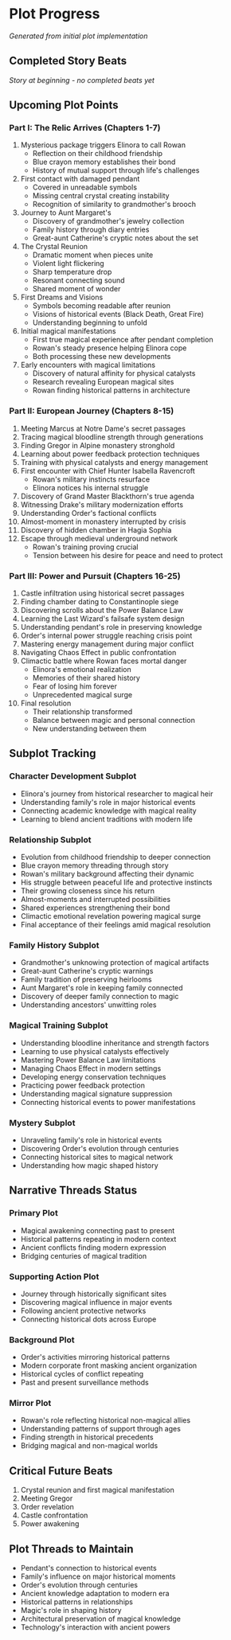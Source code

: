 # Plot Progress
*Generated from initial plot implementation*

## Completed Story Beats
*Story at beginning - no completed beats yet*

## Upcoming Plot Points

### Part I: The Relic Arrives (Chapters 1-7)
1. Mysterious package triggers Elinora to call Rowan
   * Reflection on their childhood friendship
   * Blue crayon memory establishes their bond
   * History of mutual support through life's challenges
2. First contact with damaged pendant
   * Covered in unreadable symbols
   * Missing central crystal creating instability
   * Recognition of similarity to grandmother's brooch
3. Journey to Aunt Margaret's
   * Discovery of grandmother's jewelry collection
   * Family history through diary entries
   * Great-aunt Catherine's cryptic notes about the set
4. The Crystal Reunion
   * Dramatic moment when pieces unite
   * Violent light flickering
   * Sharp temperature drop
   * Resonant connecting sound
   * Shared moment of wonder
5. First Dreams and Visions
   * Symbols becoming readable after reunion
   * Visions of historical events (Black Death, Great Fire)
   * Understanding beginning to unfold
6. Initial magical manifestations
   * First true magical experience after pendant completion
   * Rowan's steady presence helping Elinora cope
   * Both processing these new developments
7. Early encounters with magical limitations
   * Discovery of natural affinity for physical catalysts
   * Research revealing European magical sites
   * Rowan finding historical patterns in architecture

### Part II: European Journey (Chapters 8-15)
1. Meeting Marcus at Notre Dame's secret passages
2. Tracing magical bloodline strength through generations
3. Finding Gregor in Alpine monastery stronghold
4. Learning about power feedback protection techniques
5. Training with physical catalysts and energy management
6. First encounter with Chief Hunter Isabella Ravencroft
   * Rowan's military instincts resurface
   * Elinora notices his internal struggle
7. Discovery of Grand Master Blackthorn's true agenda
8. Witnessing Drake's military modernization efforts
9. Understanding Order's factional conflicts
10. Almost-moment in monastery interrupted by crisis
11. Discovery of hidden chamber in Hagia Sophia
12. Escape through medieval underground network
    * Rowan's training proving crucial
    * Tension between his desire for peace and need to protect

### Part III: Power and Pursuit (Chapters 16-25)
1. Castle infiltration using historical secret passages
2. Finding chamber dating to Constantinople siege
3. Discovering scrolls about the Power Balance Law
4. Learning the Last Wizard's failsafe system design
5. Understanding pendant's role in preserving knowledge
6. Order's internal power struggle reaching crisis point
7. Mastering energy management during major conflict
8. Navigating Chaos Effect in public confrontation
9. Climactic battle where Rowan faces mortal danger
   * Elinora's emotional realization
   * Memories of their shared history
   * Fear of losing him forever
   * Unprecedented magical surge
10. Final resolution
    * Their relationship transformed
    * Balance between magic and personal connection
    * New understanding between them

## Subplot Tracking

### Character Development Subplot
- Elinora's journey from historical researcher to magical heir
- Understanding family's role in major historical events
- Connecting academic knowledge with magical reality
- Learning to blend ancient traditions with modern life

### Relationship Subplot
- Evolution from childhood friendship to deeper connection
- Blue crayon memory threading through story
- Rowan's military background affecting their dynamic
- His struggle between peaceful life and protective instincts
- Their growing closeness since his return
- Almost-moments and interrupted possibilities
- Shared experiences strengthening their bond
- Climactic emotional revelation powering magical surge
- Final acceptance of their feelings amid magical resolution

### Family History Subplot
- Grandmother's unknowing protection of magical artifacts
- Great-aunt Catherine's cryptic warnings
- Family tradition of preserving heirlooms
- Aunt Margaret's role in keeping family connected
- Discovery of deeper family connection to magic
- Understanding ancestors' unwitting roles

### Magical Training Subplot
- Understanding bloodline inheritance and strength factors
- Learning to use physical catalysts effectively
- Mastering Power Balance Law limitations
- Managing Chaos Effect in modern settings
- Developing energy conservation techniques
- Practicing power feedback protection
- Understanding magical signature suppression
- Connecting historical events to power manifestations

### Mystery Subplot
- Unraveling family's role in historical events
- Discovering Order's evolution through centuries
- Connecting historical sites to magical network
- Understanding how magic shaped history

## Narrative Threads Status

### Primary Plot
- Magical awakening connecting past to present
- Historical patterns repeating in modern context
- Ancient conflicts finding modern expression
- Bridging centuries of magical tradition

### Supporting Action Plot
- Journey through historically significant sites
- Discovering magical influence in major events
- Following ancient protective networks
- Connecting historical dots across Europe

### Background Plot
- Order's activities mirroring historical patterns
- Modern corporate front masking ancient organization
- Historical cycles of conflict repeating
- Past and present surveillance methods

### Mirror Plot
- Rowan's role reflecting historical non-magical allies
- Understanding patterns of support through ages
- Finding strength in historical precedents
- Bridging magical and non-magical worlds

## Critical Future Beats
1. Crystal reunion and first magical manifestation
2. Meeting Gregor
3. Order revelation
4. Castle confrontation
5. Power awakening

## Plot Threads to Maintain
- Pendant's connection to historical events
- Family's influence on major historical moments
- Order's evolution through centuries
- Ancient knowledge adaptation to modern era
- Historical patterns in relationships
- Magic's role in shaping history
- Architectural preservation of magical knowledge
- Technology's interaction with ancient powers
